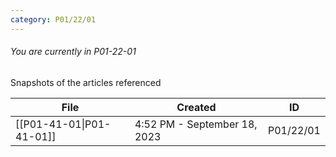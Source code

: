 ```yaml
---
category: P01/22/01
---
```

###### You are currently in P01-22-01

Snapshots of the articles referenced

| File                                                                                                    | Created                      | ID        |
| ------------------------------------------------------------------------------------------------------- | ---------------------------- | --------- |
| [[P01-41-01\|P01-41-01]] | 4:52 PM - September 18, 2023 | P01/22/01 |

